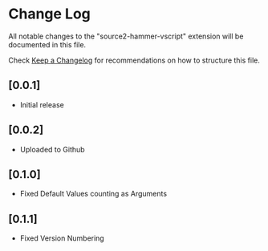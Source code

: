 # Change Log

All notable changes to the "source2-hammer-vscript" extension will be documented in this file.

Check [Keep a Changelog](http://keepachangelog.com/) for recommendations on how to structure this file.

## [0.0.1]

- Initial release

## [0.0.2]

- Uploaded to Github

## [0.1.0]

- Fixed Default Values counting as Arguments

## [0.1.1]

- Fixed Version Numbering